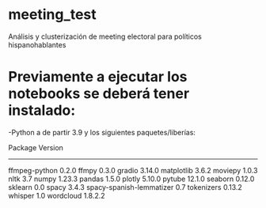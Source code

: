 # meeting_test
Análisis y clusterización de meeting electoral para políticos hispanohablantes

# Previamente a ejecutar los notebooks se deberá tener instalado:

-Python a de partir 3.9 y los siguientes paquetes/liberías:

Package                      Version
---------------------------- ------------
ffmpeg-python                0.2.0
ffmpy                        0.3.0
gradio                       3.14.0
matplotlib                   3.6.2
moviepy                      1.0.3
nltk                         3.7
numpy                        1.23.3
pandas                       1.5.0
plotly                       5.10.0
pytube                       12.1.0
seaborn                      0.12.0
sklearn                      0.0
spacy                        3.4.3
spacy-spanish-lemmatizer     0.7
tokenizers                   0.13.2
whisper                      1.0
wordcloud                    1.8.2.2
